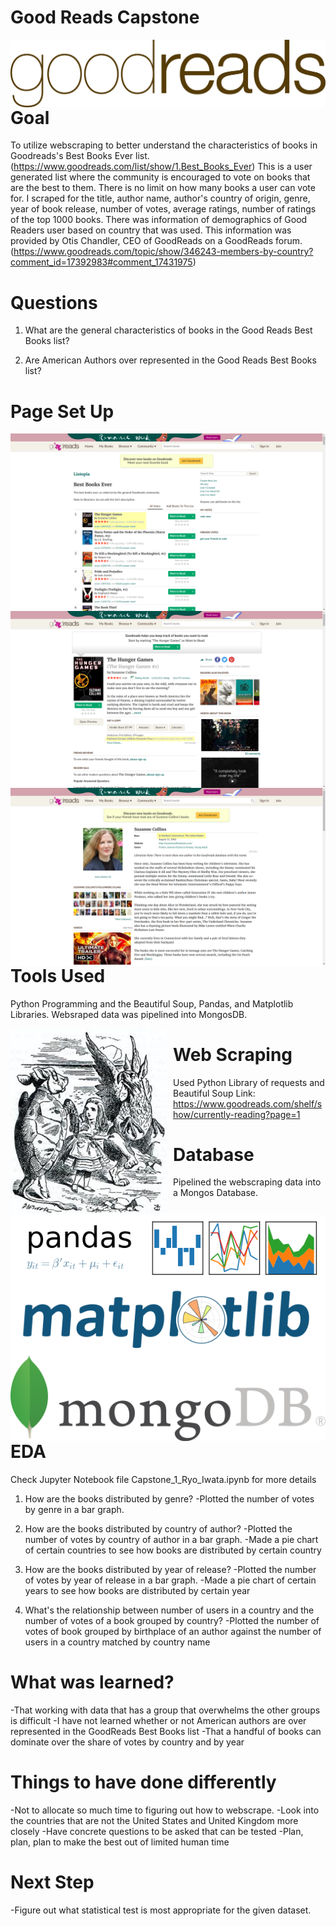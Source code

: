 # Good Reads Capstone

<img src="./images/1454549184-1454549184_goodreads_misc.jpg"
     alt="Markdown Monster icon"
     style="float: left; margin-right: 10px;" />

# Goal

To utilize webscraping to better understand the characteristics of books in Goodreads's Best Books Ever list. (https://www.goodreads.com/list/show/1.Best_Books_Ever) This is a user generated list where the community is encouraged to vote on books that are the best to them. There is no limit on how many books a user can vote for. I scraped for the title, author name, author's country of origin, genre, year of book release, number of votes, average ratings, number of ratings of the top 1000 books. There was information of demographics of Good Readers user based on country that was used. This information was provided by Otis Chandler, CEO of GoodReads on a GoodReads forum. (https://www.goodreads.com/topic/show/346243-members-by-country?comment_id=17392983#comment_17431975)


# Questions

1. What are the general characteristics of books in the Good Reads Best Books list?

2. Are American Authors over represented in the Good Reads Best Books list?

# Page Set Up
<img src="./images/screenshot_best_books.png"
     alt="Markdown Monster icon"
     style="float: left; margin-right: 10px;" />

<img src="./images/screenshot_book.png"
    alt="Markdown Monster icon"
    style="float: left; margin-right: 10px;" />

<img src="./images/screenshot_author.png"
     alt="Markdown Monster icon"
     style="float: left; margin-right: 10px;" />  


# Tools Used

Python Programming and the Beautiful Soup, Pandas, and Matplotlib Libraries. Websraped data was pipelined into MongosDB.

<img src="./images/10.1.jpg"
     alt="Markdown Monster icon"
     style="float: left; margin-right: 10px;" />

<img src="./images/pandas_logo.png"
     alt="Markdown Monster icon"
     style="float: left; margin-right: 10px;" />

<img src="./images/logo2.png"
     alt="Markdown Monster icon"
     style="float: left; margin-right: 10px;" />

 <img src="./images/MongoDB.png"
      alt="Markdown Monster icon"
      style="float: left; margin-right: 10px;" />

# Web Scraping
Used Python Library of requests and Beautiful Soup
Link: https://www.goodreads.com/shelf/show/currently-reading?page=1

# Database
Pipelined the webscraping data into a Mongos Database.

# EDA

Check Jupyter Notebook file Capstone_1_Ryo_Iwata.ipynb for more details

1. How are the books distributed by genre?
  -Plotted the number of votes by genre in a bar graph.

2. How are the books distributed by country of author?
  -Plotted the number of votes by country of author in a bar graph.
  -Made a pie chart of certain countries to see how books are distributed by certain country

3. How are the books distributed by year of release?
  -Plotted the number of votes by year of release in a bar graph.
  -Made a pie chart of certain years to see how books are distributed by certain year

4. What's the relationship between number of users in a country and the number of votes of a book grouped by country?
  -Plotted the number of votes of book grouped by birthplace of an author against the number of users in a country matched by country name

# What was learned?

-That working with data that has a group that overwhelms the other groups is difficult
-I have not learned whether or not American authors are over represented in the GoodReads Best Books list
-That a handful of books can dominate over the share of votes by country and by year 

# Things to have done differently

-Not to allocate so much time to figuring out how to webscrape.
-Look into the countries that are not the United States and United Kingdom more closely
-Have concrete questions to be asked that can be tested
-Plan, plan, plan to make the best out of limited human time

# Next Step

-Figure out what statistical test is most appropriate for the given dataset.
